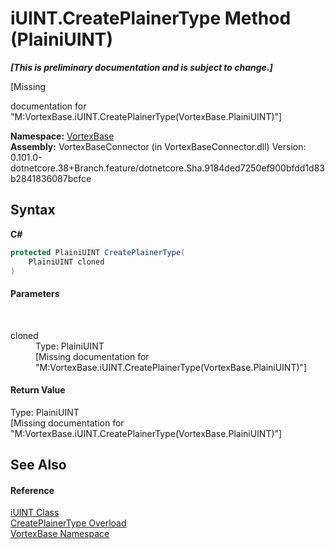 # iUINT.CreatePlainerType Method (PlainiUINT)
 _**\[This is preliminary documentation and is subject to change.\]**_

\[Missing <summary> documentation for "M:VortexBase.iUINT.CreatePlainerType(VortexBase.PlainiUINT)"\]

**Namespace:**&nbsp;<a href="N_VortexBase.md">VortexBase</a><br />**Assembly:**&nbsp;VortexBaseConnector (in VortexBaseConnector.dll) Version: 0.101.0-dotnetcore.38+Branch.feature/dotnetcore.Sha.9184ded7250ef900bfdd1d83b2841836087bcfce

## Syntax

**C#**<br />
``` C#
protected PlainiUINT CreatePlainerType(
	PlainiUINT cloned
)
```


#### Parameters
&nbsp;<dl><dt>cloned</dt><dd>Type: PlainiUINT<br />\[Missing <param name="cloned"/> documentation for "M:VortexBase.iUINT.CreatePlainerType(VortexBase.PlainiUINT)"\]</dd></dl>

#### Return Value
Type: PlainiUINT<br />\[Missing <returns> documentation for "M:VortexBase.iUINT.CreatePlainerType(VortexBase.PlainiUINT)"\]

## See Also


#### Reference
<a href="T_VortexBase_iUINT.md">iUINT Class</a><br /><a href="Overload_VortexBase_iUINT_CreatePlainerType.md">CreatePlainerType Overload</a><br /><a href="N_VortexBase.md">VortexBase Namespace</a><br />